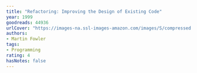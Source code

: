 ```yaml
---
title: "Refactoring: Improving the Design of Existing Code"
year: 1999
goodreads: 44936
urlCover: "https://images-na.ssl-images-amazon.com/images/S/compressed.photo.goodreads.com/books/1386925632i/44936.jpg"
authors:
- Martin Fowler
tags:
- Programming
rating: 4
hasNotes: false
---
```

